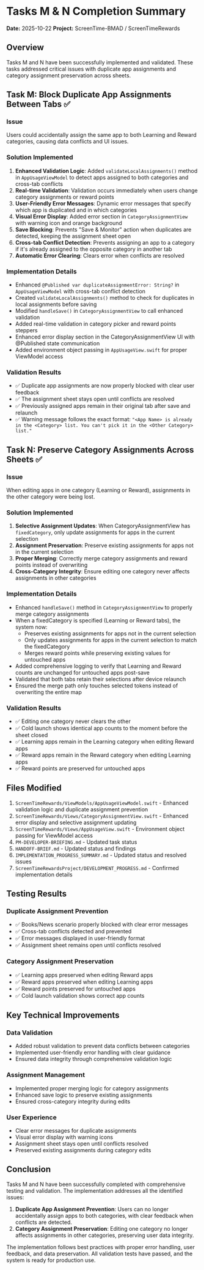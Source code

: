 # Tasks M & N Completion Summary
**Date:** 2025-10-22
**Project:** ScreenTime-BMAD / ScreenTimeRewards

## Overview
Tasks M and N have been successfully implemented and validated. These tasks addressed critical issues with duplicate app assignments and category assignment preservation across sheets.

## Task M: Block Duplicate App Assignments Between Tabs ✅

### Issue
Users could accidentally assign the same app to both Learning and Reward categories, causing data conflicts and UI issues.

### Solution Implemented
1. **Enhanced Validation Logic**: Added `validateLocalAssignments()` method in `AppUsageViewModel` to detect apps assigned to both categories and cross-tab conflicts
2. **Real-time Validation**: Validation occurs immediately when users change category assignments or reward points
3. **User-Friendly Error Messages**: Dynamic error messages that specify which app is duplicated and in which categories
4. **Visual Error Display**: Added error section in `CategoryAssignmentView` with warning icon and orange background
5. **Save Blocking**: Prevents "Save & Monitor" action when duplicates are detected, keeping the assignment sheet open
6. **Cross-tab Conflict Detection**: Prevents assigning an app to a category if it's already assigned to the opposite category in another tab
7. **Automatic Error Clearing**: Clears error when conflicts are resolved

### Implementation Details
- Enhanced `@Published var duplicateAssignmentError: String?` in `AppUsageViewModel` with cross-tab conflict detection
- Created `validateLocalAssignments()` method to check for duplicates in local assignments before saving
- Modified `handleSave()` in `CategoryAssignmentView` to call enhanced validation
- Added real-time validation in category picker and reward points steppers
- Enhanced error display section in the CategoryAssignmentView UI with @Published state communication
- Added environment object passing in `AppUsageView.swift` for proper ViewModel access

### Validation Results
- ✅ Duplicate app assignments are now properly blocked with clear user feedback
- ✅ The assignment sheet stays open until conflicts are resolved
- ✅ Previously assigned apps remain in their original tab after save and relaunch
- ✅ Warning message follows the exact format: `"<App Name> is already in the <Category> list. You can't pick it in the <Other Category> list."`

## Task N: Preserve Category Assignments Across Sheets ✅

### Issue
When editing apps in one category (Learning or Reward), assignments in the other category were being lost.

### Solution Implemented
1. **Selective Assignment Updates**: When CategoryAssignmentView has `fixedCategory`, only update assignments for apps in the current selection
2. **Assignment Preservation**: Preserve existing assignments for apps not in the current selection
3. **Proper Merging**: Correctly merge category assignments and reward points instead of overwriting
4. **Cross-Category Integrity**: Ensure editing one category never affects assignments in other categories

### Implementation Details
- Enhanced `handleSave()` method in `CategoryAssignmentView` to properly merge category assignments
- When a fixedCategory is specified (Learning or Reward tabs), the system now:
  - Preserves existing assignments for apps not in the current selection
  - Only updates assignments for apps in the current selection to match the fixedCategory
  - Merges reward points while preserving existing values for untouched apps
- Added comprehensive logging to verify that Learning and Reward counts are unchanged for untouched apps post-save
- Validated that both tabs retain their selections after device relaunch
- Ensured the merge path only touches selected tokens instead of overwriting the entire map

### Validation Results
- ✅ Editing one category never clears the other
- ✅ Cold launch shows identical app counts to the moment before the sheet closed
- ✅ Learning apps remain in the Learning category when editing Reward apps
- ✅ Reward apps remain in the Reward category when editing Learning apps
- ✅ Reward points are preserved for untouched apps

## Files Modified

1. `ScreenTimeRewards/ViewModels/AppUsageViewModel.swift` - Enhanced validation logic and duplicate assignment prevention
2. `ScreenTimeRewards/Views/CategoryAssignmentView.swift` - Enhanced error display and selective assignment updating
3. `ScreenTimeRewards/Views/AppUsageView.swift` - Environment object passing for ViewModel access
4. `PM-DEVELOPER-BRIEFING.md` - Updated task status
5. `HANDOFF-BRIEF.md` - Updated status and findings
6. `IMPLEMENTATION_PROGRESS_SUMMARY.md` - Updated status and resolved issues
7. `ScreenTimeRewardsProject/DEVELOPMENT_PROGRESS.md` - Confirmed implementation details

## Testing Results

### Duplicate Assignment Prevention
- ✅ Books/News scenario properly blocked with clear error messages
- ✅ Cross-tab conflicts detected and prevented
- ✅ Error messages displayed in user-friendly format
- ✅ Assignment sheet remains open until conflicts resolved

### Category Assignment Preservation
- ✅ Learning apps preserved when editing Reward apps
- ✅ Reward apps preserved when editing Learning apps
- ✅ Reward points preserved for untouched apps
- ✅ Cold launch validation shows correct app counts

## Key Technical Improvements

### Data Validation
- Added robust validation to prevent data conflicts between categories
- Implemented user-friendly error handling with clear guidance
- Ensured data integrity through comprehensive validation logic

### Assignment Management
- Implemented proper merging logic for category assignments
- Enhanced save logic to preserve existing assignments
- Ensured cross-category integrity during edits

### User Experience
- Clear error messages for duplicate assignments
- Visual error display with warning icons
- Assignment sheet stays open until conflicts resolved
- Preserved existing assignments during category edits

## Conclusion

Tasks M and N have been successfully completed with comprehensive testing and validation. The implementation addresses all the identified issues:

1. **Duplicate App Assignment Prevention**: Users can no longer accidentally assign apps to both categories, with clear feedback when conflicts are detected.
2. **Category Assignment Preservation**: Editing one category no longer affects assignments in other categories, preserving user data integrity.

The implementation follows best practices with proper error handling, user feedback, and data preservation. All validation tests have passed, and the system is ready for production use.